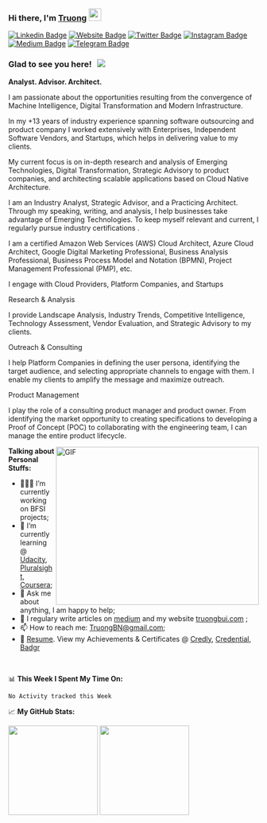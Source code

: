 ### Hi there, I'm <a href="https://www.truongbui.com" target="_blank">Truong</a> <img src="https://media.giphy.com/media/hvRJCLFzcasrR4ia7z/giphy.gif" width="25px">

[![Linkedin Badge](https://img.shields.io/badge/-LinkedIn-0e76a8?style=flat-square&logo=Linkedin&logoColor=white)](https://www.linkedin.com/in/truongbui/)
[![Website Badge](https://img.shields.io/badge/Website-3b5998?style=flat-square&logo=google-chrome&logoColor=white)](https://www.truongbui.com)
[![Twitter Badge](https://img.shields.io/badge/-Twitter-00acee?style=flat-square&logo=Twitter&logoColor=white)](https://twitter.com/truongbui)
[![Instagram Badge](https://img.shields.io/badge/-Instagram-e4405f?style=flat-square&logo=Instagram&logoColor=white)](https://instagram.com/truongbui/)
[![Medium Badge](https://img.shields.io/badge/medium-%2312100E.svg?&style=for-square&logo=medium&logoColor=white)](https://truongbn.medium.com/)
[![Telegram Badge](https://img.shields.io/badge/-Telegram-0088cc?style=flat-square&logo=Telegram&logoColor=white)](https://t.me/truong)

### Glad to see you here! &nbsp; ![](https://visitor-badge.glitch.me/badge?page_id=truongnhatbui.truongnhatbui)

**Analyst. Advisor. Architect.**
<p>
I am passionate about the opportunities resulting from the convergence of Machine Intelligence, Digital Transformation and Modern Infrastructure.
</p>
<p>
In my +13 years of industry experience spanning software outsourcing and product company I worked extensively with Enterprises, Independent Software Vendors, and Startups, which helps in delivering value to my clients.
</p>
<p>
My current focus is on in-depth research and analysis of Emerging Technologies, Digital Transformation, Strategic Advisory to product companies, and architecting scalable applications based on Cloud Native Architecture.
</p>
<p>
I am an Industry Analyst, Strategic Advisor, and a Practicing Architect. Through my speaking, writing, and analysis, I help businesses take advantage of Emerging Technologies.
To keep myself relevant and current, I regularly pursue industry certifications .
</p>
<p>
I am a certified Amazon Web Services (AWS) Cloud Architect, Azure Cloud Architect, Google Digital Marketing Professional, Business Analysis Professional, Business Process Model and Notation (BPMN), Project Management Professional (PMP), etc. 
</p>

<p>
I engage with Cloud Providers, Platform Companies, and Startups 
</p>
Research & Analysis
<p>
I provide Landscape Analysis, Industry Trends, Competitive Intelligence, Technology Assessment, Vendor Evaluation, and Strategic Advisory to my clients.
</p>
Outreach & Consulting
<p>
I help Platform Companies in defining the user persona, identifying the target audience, and selecting appropriate channels to engage with them. I enable my clients to amplify the message and maximize outreach.
</p>
Product Management
<p>
I play the role of a consulting product manager and product owner. From identifying the market opportunity to creating specifications to developing a Proof of Concept (POC) to collaborating with the engineering team, I can manage the entire product lifecycle.
</p>
<img align="right" alt="GIF" src="https://res.cloudinary.com/truong/image/upload/v1625740924/Assets/coding.gif" width="408" height="318" />
  

**Talking about Personal Stuffs:**

- 👨🏻‍💻 I’m currently working on BFSI projects;
- 🚀 I’m currently learning @ [Udacity](https://www.udacity.com/), [Pluralsight](https://www.pluralsight.com/), [Coursera](https://www.coursera.org/);
- 💬 Ask me about anything, I am happy to help;
- 📝 I regulary write articles on [medium](https://truongbn.medium.com/) and my website [truongbui.com](https://www.truongbui.com/) ;
- 📫 How to reach me: TruongBN@gmail.com;
- 📝 [Resume](https://www.linkedin.com/in/truongbui/). View my Achievements & Certificates @ [Credly](https://www.credly.com/users/truong/badges), [Credential](https://www.credential.net/profile/buinhattruong442167/wallet), [Badgr](https://badgr.com/backpack/badges)

</br>

📊 **This Week I Spent My Time On:**
<!--START_SECTION:waka-->
```text
No Activity tracked this Week
```
<!--END_SECTION:waka-->


📈 **My GitHub Stats:**

<p>
  <img height="180em" src="https://github-readme-stats.vercel.app/api?username=truongnhatbui&show_icons=true&hide_border=true&&count_private=true&include_all_commits=true" />
  <img height="180em" src="https://github-readme-stats.vercel.app/api/top-langs/?username=truongnhatbui&exclude_repo=KNN-Image-Classification&show_icons=true&hide_border=true&layout=compact&langs_count=8"/>
</p>
